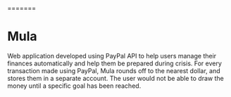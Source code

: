 =======
# Mula
Web application developed using PayPal API to help users manage their finances automatically and help them be prepared during crisis. For every transaction made using PayPal,  Mula rounds off to the nearest dollar, and stores them in a separate account. The user would not be able to draw the money until a specific goal has been reached. 

